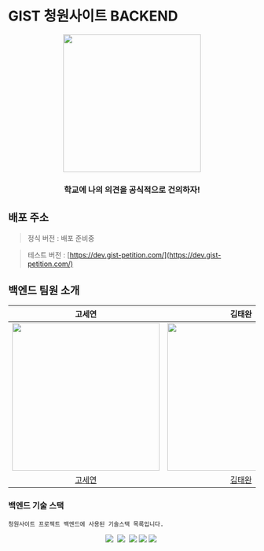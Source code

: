 # GIST 청원사이트 BACKEND

<div align="center">   
    <img src="https://dev.gist-petition.com/static/media/new_logo_black.a4d77e1f0eb6cb47fd5e9f839f8a7a74.svg" width="280px"/>
    <h3>학교에 나의 의견을 공식적으로 건의하자!</h3>
</div>

## 배포 주소

> 정식 버전 : 배포 준비중

> 테스트 버전 : [https://dev.gist-petition.com/](https://dev.gist-petition.com/)
    
## 백엔드 팀원 소개
|고세연|김태완|이창하|최은기|
|:---:|:---:|:---:|:---:|
|<img src="https://github.com/koseyeon.png" width="300"/>|<img src="https://github.com/wannte.png" width="300"/>|<img src="https://github.com/GuruneLee.png" width="300"/>|<img src="https://github.com/ChoiEungi.png" width="300"/>|
|[고세연](https://github.com/koseyeon)|[김태완](https://github.com/wannte)|[이창하](https://github.com/GuruneLee)|[최은기](https://github.com/ChoiEungi)|


### 백엔드 기술 스택

```
청원사이트 프로젝트 백엔드에 사용된 기술스택 목록입니다.
```

<div align="center">
  <img src="https://img.shields.io/badge/Java-007396?style=flat-square&logo=Java&logoColor=white"/></a>&nbsp 
  <img src="https://img.shields.io/badge/SpringBoot-6DB33F?style=flat-square&logo=Spring&logoColor=white"/></a>&nbsp 
  <img src="https://img.shields.io/badge/MySQL-4479A1?style=flat-square&logo=MySQL&logoColor=white"/>
  <img src="https://img.shields.io/badge/github action-2671E5?style=flat-square&logo=GitHub%20Actions&logoColor=white"/>
  <img src="https://img.shields.io/badge/aws-333664?style=flat-square&logo=amazon-aws&logoColor=white"/></a>&nbsp 
</div>
